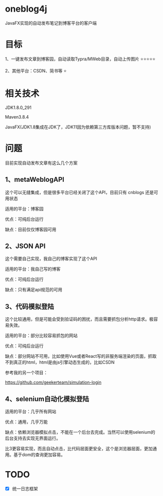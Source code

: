 # oneblog4j
JavaFX实现的自动发布笔记到博客平台的客户端

# 目标
1、一键发布文章到博客园，自动读取Typra/MWeb目录，自动上传图片 ⭐️⭐️⭐️⭐️⭐️

2、其他平台：CSDN、简书等 ️⭐️

# 相关技术

JDK1.8.0_291

Maven3.8.4

JavaFX(JDK1.8集成在JDK了，JDK11因为依赖第三方库版本问题，暂不支持)

# 问题

目前实现自动发布文章有这么几个方案

## 1、metaWeblogAPI

这个可以无缝集成，但是很多平台已经关闭了这个API，目前只有 cnblogs 还是可用状态

适用的平台：博客园

优点：可纯后台运行

缺点：目前仅仅博客园可用

## 2、JSON API

这个需要自己实现，我自己的博客实现了这个API

适用的平台：我自己写的博客

优点：可纯后台运行

缺点：只有满足api规范的可用

## 3、代码模拟登陆

这个比较通用，但是可能会受到验证码的困扰，而且需要抓包分析http请求。极容易失效。

适用的平台：部分比较容易抓包的网站

优点：可纯后台运行

缺点：部分网站不可用，比如使用Vue或者React写的非服务端渲染的页面，抓取不到真正的html，html是由js引擎动态生成的，比如CSDN

参考我的另一个项目：

https://github.com/geekerteam/simulation-login

## 4、selenium自动化模拟登陆

适用的平台：几乎所有网站

优点：通用，几乎万能

缺点：依赖浏览器模拟点击，不能在一个后台去完成。当然可以使用selenium的后台支持去实现无界面运行。

比3更容易实现，而且自动点击，比代码层面更安全，这个是浏览器层面，更加通用。基于dom的查询更加容易。

# TODO

- [x] 统一日志框架